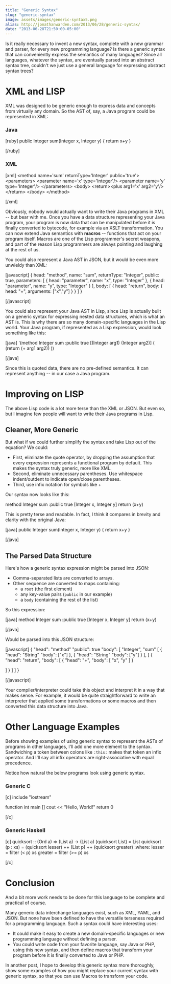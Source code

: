 ```yaml
---
title: "Generic Syntax"
slug: "generic-syntax"
image: assets/images/generic-syntax5.png
alias: http://jonathanwarden.com/2013/06/28/generic-syntax/
date: "2013-06-28T21:50:00-05:00"
---
```

Is it really necessary to invent a new syntax, complete with a new grammar and parser, for every new programming language?  Is there a generic syntax that can conveniently express the semantics of many languages?  Since all languages, whatever the syntax, are eventually parsed into an abstract syntax tree, couldn't we just use a general language for expressing abstract syntax trees?
<h1>XML and LISP</h1>
XML was designed to be generic enough to express data and concepts from virtually any domain.  So the AST of, say, a Java program could be represented in XML:
<h3>Java</h3>
[ruby]
public Integer sum(Integer x, Integer y) {
return x+y
}

[/ruby]
<h3>XML</h3>
[xml]
&lt;method name='sum' returnType='Integer' public='true'&gt;
&lt;parameters&gt;
&lt;parameter name='x' type='Integer'/&gt;
&lt;parameter name='y' type='Integer'/&gt;
&lt;/parameters&gt;
&lt;body&gt;
&lt;return&gt;&lt;plus arg1='x' arg2='y'/&gt;&lt;/return&gt;
&lt;/body&gt;
&lt;/method&gt;

[/xml]

Obviously, nobody would actually want to write their Java programs in XML -- but bear with me.  Once you have a data structure representing your Java program, your program is now data that can be manipulated before it is finally converted to bytecode, for example via an XSLT transformation.  You can now extend Java semantics with <strong>macros</strong> -- functions that act on your program itself.  Macros are one of the Lisp programmer's secret weapons, and part of the reason Lisp programmers are always pointing and laughing at the rest of us.

You could also represent a Java AST in JSON, but it would be even more unwieldy than XML:

[javascript]
{
head: "method",
name: "sum",
returnType: "Integer",
public: true,
parameters: [
{
head: "parameter",
name: "x",
type: "Integer"
},
{
head: "parameter",
name: "y",
type: "Integer"
}
],
body: [
{
head: "return",
body: {
head: "+",
arguments: ["x","y"]
}
}
]
}

[/javascript]

You could also represent your Java AST in Lisp, since Lisp is actually built on a generic syntax for expressing nested data structures, which is what an AST is.  This is why there are so many domain-specific languages in the Lisp world.  Your Java program, if represented as a Lisp expression, would look something like this:

[java]
'(method Integer sum :public true [(Integer arg1) (Integer arg2)] (
(return (+ arg1 arg2))
))

[/java]

Since this is quoted data, there are no pre-defined semantics.  It can represent anything -- in our case a Java program.
<h1>Improving on LISP</h1>
The above Lisp code is a lot more terse than the XML or JSON.  But even so, but I imagine few people will want to write their Java programs in Lisp.
<h2>Cleaner, More Generic</h2>
But what if we could further simplify the syntax and take Lisp out of the equation?  We could:
<ul>
 	<li>First, eliminate the quote operator, by dropping the assumption that every expression represents a functional program by default.  This makes the syntax truly generic, more like XML.</li>
 	<li>Second, eliminate unnecessary parentheses.  Use whitespace indent/outdent to indicate open/close parentheses.</li>
 	<li>Third, use infix notation for symbols like +</li>
</ul>
Our syntax now looks like this:

method Integer sum :public true [Integer x, Integer y]
return (x+y)

This is  pretty terse and readable.  In fact, I think it compares in brevity and clarity with the original Java:

[java]
public Integer sum(Integer x, Integer y) {
return x+y
}

[/java]
<h2>The Parsed Data Structure</h2>
Here's how a generic syntax expression might be parsed into JSON:
<ul>
 	<li>Comma-separated lists are converted to arrays.</li>
 	<li>Other sequence are converted to maps containing:
<ul>
 	<li>a <code>root</code> (the first element)</li>
 	<li>any key-value pairs (<code>public</code> in our example)</li>
 	<li>a <code>body</code> (containing the rest of the list)</li>
</ul>
</li>
</ul>
So this expression:

[java]
method Integer sum :public true [Integer x, Integer y]
return (x+y)

[/java]

Would be parsed into this JSON structure:

[javascript]
{
"head": "method"
"public": true
"body": [
"Integer",
"sum"
[
{
"head": "String"
"body": ["x"]
},
{
"head": "String"
"body": ["y"]
}
],
[
{
"head": "return",
"body": [
{
"head": "+",
"body": [
"x",
"y"
]
}

]
}
]
]
}

[/javascript]

Your compiler/interpreter could take this object and interpret it in a way that makes sense.  For example, it would be quite straightforward to write an interpreter that applied some transformations or some macros and then converted this data structure into Java.
<h1>Other Language Examples</h1>
Before showing examples of using generic syntax to represent the ASTs of programs in other languages, I'll add one more element to the syntax.  Sandwiching a token between colons like <code>:this:</code> makes that token an infix operator.  And I'll say all infix operators are right-associative with equal precedence.

Notice how natural the below programs look using generic syntax.
<h3>Generic C</h3>
[c]
include "iostream"

function int main []
cout &lt;&lt; "Hello, World!"
return 0

[/c]
<h3>Generic Haskell</h3>
[c]
quicksort :: (Ord a) =&gt; (List a) -&gt; (List a)
(quicksort List) = List
quicksort (p : xs) =
(quicksort lesser) ++ (List p) ++ (quicksort greater)
:where:
lesser  = filter (&lt; p) xs
greater = filter (&gt;= p) xs

[/c]
<h1>Conclusion</h1>
And a bit more work needs to be done for this language to be complete and practical of course.

Many generic data interchange languages exist, such as XML, YAML, and JSON.  But none have been defined to have the versatile terseness required for a programming language.  Such a syntax could have interesting uses:
<ul>
 	<li>It could make it easy to create a new domain-specific languages or new programming language without defining a parser.</li>
 	<li>You could write code from your favorite language, say Java or PHP, using this new syntax, and then define macros that transform your program before it is finally converted to Java or PHP.</li>
</ul>
In another post, I hope to develop this generic syntax more thoroughly, show some examples of how you might replace your current syntax with generic syntax, so that you can use Macros to transform your code.
